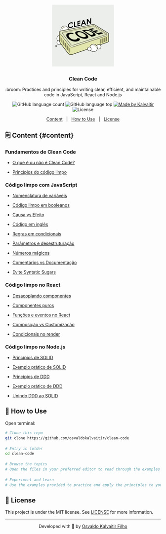<h1 align="center">
    <img src="/.github/assets/logo.png"
    width="200px"
    alt="Logo" />
</h1>

<h3 align="center">
  Clean Code
</h3>

<p align="center">
  :broom: Practices and principles for writing clear, efficient, and maintainable code in JavaScript, React and Node.js
</p>
    
<p align="center">
  <img alt="GitHub language count" src="https://img.shields.io/github/languages/count/osvaldokalvaitir/clean-code.svg?color=00A83A">

  <img alt="GitHub language top" src="https://img.shields.io/github/languages/top/osvaldokalvaitir/clean-code.svg?color=00A83A">

  <a href="https://kalvaitir.com/">
    <img alt="Made by Kalvaitir" src="https://img.shields.io/badge/made%20by-Kalvaitir-00A83A">
  </a>

  <img alt="License" src="https://img.shields.io/badge/license-MIT-00A83A">
</p>

<p align="center">
  <a href="#content">Content</a>&nbsp;&nbsp;&nbsp;|&nbsp;&nbsp;&nbsp;<a href="#wrench-how-to-use">How to Use</a>&nbsp;&nbsp;&nbsp;|&nbsp;&nbsp;&nbsp;<a href="#memo-license">License</a>
</p>

## :spiral_notepad: Content {#content}

### Fundamentos de Clean Code

  - [O que é ou não é Clean Code?](./fundamentos/o-que-e-ou-nao-e-clean-code.txt)

  - [Princípios do código limpo](./fundamentos/principios-do-codigo-limpo.txt)

### Código limpo com JavaScript

  - [Nomenclatura de variáveis](./javascript/nomenclatura-de-variaveis.ts)

  - [Código limpo em booleanos](./javascript/codigo-limpo-em-booleanos.ts)

  - [Causa vs Efeito](./javascript/causa-vs-efeito.ts)

  - [Código em inglês](./javascript/codigo-em-ingles.txt)

  - [Regras em condicionais](./javascript/regras-em-condicionais.ts)

  - [Parâmetros e desestruturação](./javascript/parametros-e-desestruturacao.ts)

  - [Números mágicos](./javascript/numeros-magicos.ts)

  - [Comentários vs Documentação](./javascript/comentarios-vs-documentacao.ts)

  - [Evite Syntatic Sugars](./javascript/evite-syntatic-sugars.ts)

### Código limpo no React

  - [Desacoplando componentes](./react/desacoplando-componentes.ts)

  - [Componentes puros](./react/componentes-puros.ts)

  - [Funções e eventos no React](./react/funcoes-e-eventos-no-react.ts)

  - [Composição vs Customização](./react/composicao-vs-customizacao.ts)

  - [Condicionais no render](./react/condicionais-no-render.ts)

### Código limpo no Node.js

  - [Princípios de SOLID](./nodejs/principios-de-solid.ts)

  - [Exemplo prático de SOLID](./nodejs/exemplo-pratico-de-solid.ts)

  - [Princípios de DDD](./nodejs/principios-de-ddd.md)

  - [Exemplo prático de DDD](./nodejs/exemplo-pratico-de-ddd)

  - [Unindo DDD ao SOLID](./nodejs/exemplo-pratico-de-ddd)

## :wrench: How to Use

Open terminal:

```sh
# Clone this repo
git clone https://github.com/osvaldokalvaitir/clean-code

# Entry in folder
cd clean-code

# Browse the topics
# Open the files in your preferred editor to read through the examples and principles of Clean Code.

# Experiment and Learn
# Use the examples provided to practice and apply the principles to your own code.
```

## :memo: License

This project is under the MIT license. See [LICENSE](/LICENSE) for more information.

---

<p align="center">
Developed with 💚 by <a href="https://www.linkedin.com/in/osvaldokalvaitir">Osvaldo Kalvaitir Filho</a>
</p>
